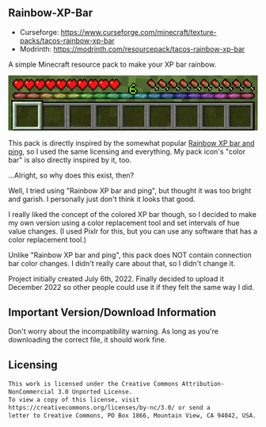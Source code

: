 ## Rainbow-XP-Bar

- Curseforge: https://www.curseforge.com/minecraft/texture-packs/tacos-rainbow-xp-bar
- Modrinth: https://modrinth.com/resourcepack/tacos-rainbow-xp-bar

A simple Minecraft resource pack to make your XP bar rainbow.

![Screenshot](/screenshot.png)

This pack is directly inspired by the somewhat popular [Rainbow XP bar and ping](https://www.curseforge.com/minecraft/texture-packs/rainbow-xp-bar-and-ping), so I used the same licensing and everything.
My pack icon's "color bar" is also directly inspired by it, too.

...Alright, so why does this exist, then?

Well, I tried using "Rainbow XP bar and ping", but thought it was too bright and garish. I personally just don't think it looks that good.

I really liked the concept of the colored XP bar though, so I decided to make my own version using a color replacement tool and set intervals of hue value changes.
(I used Pixlr for this, but you can use any software that has a color replacement tool.)

Unlike "Rainbow XP bar and ping", this pack does NOT contain connection bar color changes.
I didn't really care about that, so I didn't change it.

Project initially created July 6th, 2022.
Finally decided to upload it December 2022 so other people could use it if they felt the same way I did.


## Important Version/Download Information

Don't worry about the incompatibility warning. As long as you're downloading the correct file, it should work fine.


## Licensing

```
This work is licensed under the Creative Commons Attribution-NonCommercial 3.0 Unported License.
To view a copy of this license, visit https://creativecommons.org/licenses/by-nc/3.0/ or send a
letter to Creative Commons, PO Box 1866, Mountain View, CA 94042, USA.
```
